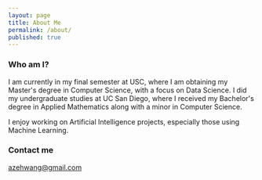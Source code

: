 ```yaml
---
layout: page
title: About Me
permalink: /about/
published: true
---
```



### Who am I?

I am currently in my final semester at USC, where I am obtaining my Master's degree in Computer Science, with a focus on Data Science. I did my undergraduate studies at UC San Diego, where I received my Bachelor's degree in Applied Mathematics along with a minor in Computer Science.

I enjoy working on Artificial Intelligence projects, especially those using Machine Learning.

### Contact me

[azehwang@gmail.com](mailto:azehwang@gmail.com)
